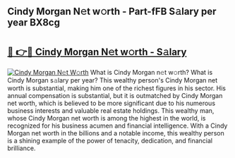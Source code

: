 ## Cindy Morgan N𝚎t w𝚘rth - Part-fFB S𝚊lary per year BX8cg

# <h2><a href="http://gc25zb4.nevu.top/?p=Cindy+Morgan">🔗 👉🔴 Cindy Morgan N𝚎t w𝚘rth - S𝚊lary</a></h2>

[![Cindy Morgan N𝚎t W𝚘rth](https://i.imgur.com/Oavwk0R.jpeg)](http://gc25zb4.nevu.top/?p=Cindy+Morgan)
What is Cindy Morgan n𝚎t w𝚘rth? What is Cindy Morgan s𝚊lary per year?
This wealthy person's Cindy Morgan net worth is substantial, making him one of the richest figures in his sector. His annual compensation is substantial, but it is outmatched by Cindy Morgan net worth, which is believed to be more significant due to his numerous business interests and valuable real estate holdings. This wealthy man, whose Cindy Morgan net worth is among the highest in the world, is recognized for his business acumen and financial intelligence. With a Cindy Morgan net worth in the billions and a notable income, this wealthy person is a shining example of the power of tenacity, dedication, and financial brilliance.
